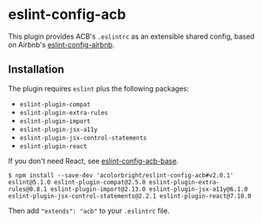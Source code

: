 # eslint-config-acb

This plugin provides ACB's `.eslintrc` as an extensible shared config, based on Airbnb's
[eslint-config-airbnb](https://github.com/airbnb/javascript/tree/master/packages/eslint-config-airbnb).

## Installation

The plugin requires `eslint` plus the following packages:
  - `eslint-plugin-compat`
  - `eslint-plugin-extra-rules`
  - `eslint-plugin-import`
  - `eslint-plugin-jsx-a11y`
  - `eslint-plugin-jsx-control-statements`
  - `eslint-plugin-react`

If you don't need React, see [eslint-config-acb-base](https://github.com/acolorbright/eslint-config-acb-base).

```shell
$ npm install --save-dev 'acolorbright/eslint-config-acb#v2.0.1' eslint@5.1.0 eslint-plugin-compat@2.5.0 eslint-plugin-extra-rules@0.8.1 eslint-plugin-import@2.13.0 eslint-plugin-jsx-a11y@6.1.0 eslint-plugin-jsx-control-statements@2.2.1 eslint-plugin-react@7.10.0
```

Then add `"extends": "acb"` to your `.eslintrc` file.
